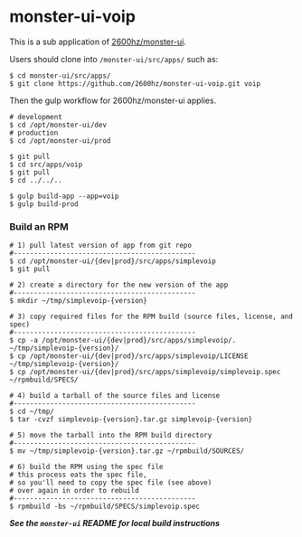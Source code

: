 # monster-ui-voip

This is a sub application of [2600hz/monster-ui](https://github.com/2600hz/monster-ui).

Users should clone into `/monster-ui/src/apps/` such as:
```
$ cd monster-ui/src/apps/
$ git clone https://github.com/2600hz/monster-ui-voip.git voip
```
Then the gulp workflow for 2600hz/monster-ui applies.


```
# development
$ cd /opt/monster-ui/dev
# production
$ cd /opt/monster-ui/prod

$ git pull
$ cd src/apps/voip
$ git pull
$ cd ../../..

$ gulp build-app --app=voip
$ gulp build-prod
```

### Build an RPM
```
# 1) pull latest version of app from git repo
#---------------------------------------------
$ cd /opt/monster-ui/{dev|prod}/src/apps/simplevoip
$ git pull

# 2) create a directory for the new version of the app
#---------------------------------------------
$ mkdir ~/tmp/simplevoip-{version}

# 3) copy required files for the RPM build (source files, license, and spec)
#---------------------------------------------
$ cp -a /opt/monster-ui/{dev|prod}/src/apps/simplevoip/. ~/tmp/simplevoip-{version}/
$ cp /opt/monster-ui/{dev|prod}/src/apps/simplevoip/LICENSE ~/tmp/simplevoip-{version}/
$ cp /opt/monster-ui/{dev|prod}/src/apps/simplevoip/simplevoip.spec ~/rpmbuild/SPECS/

# 4) build a tarball of the source files and license
#---------------------------------------------
$ cd ~/tmp/
$ tar -cvzf simplevoip-{version}.tar.gz simplevoip-{version}

# 5) move the tarball into the RPM build directory
#---------------------------------------------
$ mv ~/tmp/simplevoip-{version}.tar.gz ~/rpmbuild/SOURCES/

# 6) build the RPM using the spec file
# this process eats the spec file,
# so you'll need to copy the spec file (see above)
# over again in order to rebuild
#---------------------------------------------
$ rpmbuild -bs ~/rpmbuild/SPECS/simplevoip.spec
```

_***See the `monster-ui` README for local build instructions***_